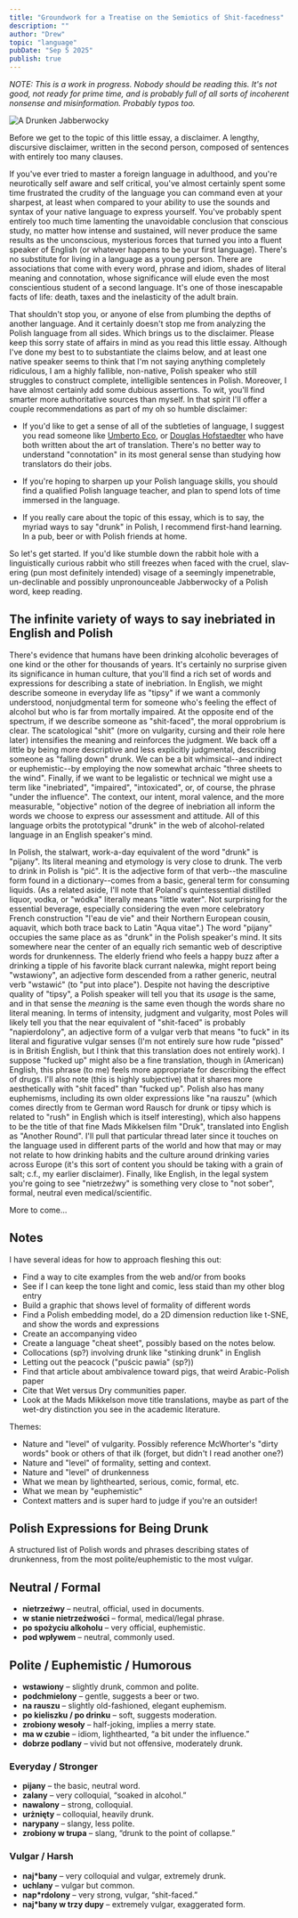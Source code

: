 ```yaml
---
title: "Groundwork for a Treatise on the Semiotics of Shit-facedness"
description: ""
author: "Drew"
topic: "language"
pubDate: "Sep 5 2025"
publish: true
---
```


_NOTE: This is a work in progress. Nobody should be reading this. It's
not good, not ready for prime time, and is probably full of all sorts
of incoherent nonsense and misinformation. Probably typos too._

![A Drunken Jabberwocky](/Drunken-Jabberwocky.png)

Before we get to the topic of this little essay, a disclaimer. A lengthy,
discursive disclaimer, written in the second person, composed of sentences with
entirely too many clauses.

If you've ever tried to master a foreign language in adulthood, and you're
neurotically self aware and self critical, you've almost certainly spent some
time frustrated the crudity of the language you can command even at your
sharpest, at least when compared to your ability to use the sounds and syntax of
your native language to express yourself. You've probably spent entirely too
much time lamenting the unavoidable conclusion that conscious study, no matter
how intense and sustained, will never produce the same results as the
unconscious, mysterious forces that turned you into a fluent speaker of English
(or whatever happens to be your first language). There's no substitute for
living in a language as a young person. There are associations that come with
every word, phrase and idiom, shades of literal meaning and connotation, whose
significance will elude even the most conscientious student of a second
language. It's one of those inescapable facts of life: death, taxes and the
inelasticity of the adult brain.

That shouldn't stop you, or anyone of else from plumbing the depths of another
language. And it certainly doesn't stop me from analyzing the Polish language
from all sides. Which brings us to the disclaimer. Please keep this sorry state
of affairs in mind as you read this little essay. Although I've done my best to
to substantiate the claims below, and at least one native speaker seems to think
that I'm not saying anything completely ridiculous, I am a highly fallible,
non-native, Polish speaker who still struggles to construct complete,
intelligible sentences in Polish. Moreover, I have almost certainly add some
dubious assertions. To wit, you'll find smarter more authoritative sources than
myself. In that spirit I'll offer a couple recommendations as part of my oh so
humble disclaimer:

- If you'd like to get a sense of all of the subtleties of language, I suggest
  you read someone like [Umberto Eco](https://www.amazon.com/Experiences-Translation-Emilio-Goggio-Publications/dp/0802035337/), or [Douglas Hofstaedter](https://www.amazon.com/Ton-Beau-Marot-Praise-Language/dp/0465086454/) who have both written about the art
  of translation. There's no better way to understand "connotation" in its most
  general sense than studying how translators do their jobs.

- If you're hoping to sharpen up your Polish language skills, you should find a
  qualified Polish language teacher, and plan to spend lots of time immersed in
  the language.

- If you really care about the topic of this essay, which is to say, the myriad
  ways to say "drunk" in Polish, I recommend first-hand learning. In a pub,  beer
  or with Polish friends at home.

So let's get started. If you'd like stumble down the rabbit hole with a
linguistically curious rabbit who still freezes when faced with the cruel,
slav-ering (pun most definitely intended) visage of a seemingly impenetrable,
un-declinable and possibly unpronounceable Jabberwocky of a Polish word, keep
reading.

## The infinite variety of ways to say inebriated in English and Polish

There's evidence that humans have been drinking alcoholic beverages of one kind
or the other for thousands of years. It's certainly no surprise given its
significance in human culture, that you'll find a rich set of words and
expressions for describing a state of inebriation. In English, we might describe
someone in everyday life as "tipsy" if we want a commonly understood,
nonjudgmental term for someone who's feeling the effect of alcohol but who is
far from mortally impaired. At the opposite end of the spectrum, if we describe
someone as "shit-faced", the moral opprobrium is clear. The scatological "shit"
(more on vulgarity, cursing and their role here later) intensifies the meaning
and reinforces the judgment. We back off a little by being more descriptive and
less explicitly judgmental, describing someone as "falling down" drunk. We can
be a bit whimsical--and indirect or euphemistic--by employing the now somewhat
archaic "three sheets to the wind". Finally, if we want to be legalistic or
technical we might use a term like "inebriated", "impaired", "intoxicated", or,
of course, the phrase "under the influence". The context, our intent, moral
valence, and the more measurable, "objective" notion of the degree of
inebriation all inform the words we choose to express our assessment and
attitude. All of this language orbits the prototypical "drunk" in the web of
alcohol-related language in an English speaker's mind.

In Polish, the stalwart, work-a-day equivalent of the word "drunk" is "pijany".
Its literal meaning and etymology is very close to drunk. The verb to drink in
Polish is "pić". It is the adjective form of that verb--the masculine form found
in a dictionary--comes from a basic, general term for consuming liquids. (As a
related aside, I'll note that Poland's quintessential distilled liquor, vodka,
or "wódka" literally means "little water". Not surprising for the essential
beverage, especially considering the even more celebratory French construction
"l'eau de vie" and their Northern European cousin, aquavit, which both trace
back to  Latin "Aqua vitae".) The word "pijany" occupies the same place as as
"drunk" in the Polish speaker's mind. It sits somewhere near the center of an
equally rich semantic web of descriptive words for drunkenness. The elderly
friend who feels a happy buzz after a drinking a tipple of his favorite black
currant nalewka, might report being "wstawiony", an adjective form descended
from a rather generic, neutral verb "wstawić" (to "put into place"). Despite not
having the descriptive quality of "tipsy", a Polish speaker will tell you that
its _usage_ is the same, and in that sense the _meaning_ is the same even though
the words share no literal meaning. In terms of intensity, judgment and
vulgarity, most Poles will likely tell you that the near equivalent of
"shit-faced" is probably "napierdolony", an adjective form of a vulgar verb that
means "to fuck" in its literal and figurative vulgar senses (I'm not entirely
sure how rude "pissed" is in British English, but I think that this translation
does not entirely work). I suppose "fucked up" might also be a fine translation,
though in (American) English, this phrase (to me) feels more appropriate for
describing the effect of drugs. I'll also note (this is highly subjective) that
it shares more aesthetically with "shit faced" than "fucked up". Polish also has
many euphemisms, including its own older expressions like "na rauszu" (which
comes directly from te German word Rausch for drunk or tipsy which is related to
"rush" in English which is itself interesting), which also happens to be the
title of that fine Mads Mikkelsen film "Druk", translated into English as
"Another Round". I'll pull that particular thread later since it touches on the
language used in different parts of the world and how that may or may not relate
to how drinking habits and the culture around drinking varies across Europe
(it's this sort of content you should be taking with a grain of salt; c.f., my
earlier disclaimer). Finally, like English, in the legal system you're going to
see "nietrzeźwy" is something very close to "not sober", formal, neutral even
medical/scientific.

More to come...

## Notes

I have several ideas for how to approach fleshing this out:

- Find a way to cite examples from the web and/or from books
- See if I can keep the tone light and comic, less staid than my other blog entry
- Build a graphic that shows level of formality of different words
- Find a Polish embedding model, do a 2D dimension reduction like t-SNE, and
  show the words and expressions
- Create an accompanying video
- Create a language "cheat sheet", possibly based on the notes below.
- Collocations (sp?) involving drunk like "stinking drunk" in English
- Letting out the peacock ("puścic pawia" (sp?))
- Find that article about ambivalence toward pigs, that weird Arabic-Polish paper
- Cite that Wet versus Dry communities paper.
- Look at the Mads Mikkelson move title translations, maybe as part of the wet-dry
  distinction you see in the academic literature.

Themes:

- Nature and "level" of vulgarity. Possibly reference McWhorter's "dirty words"
  book or others of that ilk (forget, but didn't I read another one?)
- Nature and "level" of formality, setting and context.
- Nature and "level" of drunkenness
- What we mean by lighthearted, serious, comic, formal, etc.
- What we mean by "euphemistic"
- Context matters and is super hard to judge if you're an outsider!

## Polish Expressions for Being Drunk

A structured list of Polish words and phrases describing states of drunkenness,
from the most polite/euphemistic to the most vulgar.

## Neutral / Formal

- **nietrzeźwy** – neutral, official, used in documents.  
- **w stanie nietrzeźwości** – formal, medical/legal phrase.  
- **po spożyciu alkoholu** – very official, euphemistic.  
- **pod wpływem** – neutral, commonly used.

## Polite / Euphemistic / Humorous

- **wstawiony** – slightly drunk, common and polite.  
- **podchmielony** – gentle, suggests a beer or two.  
- **na rauszu** – slightly old-fashioned, elegant euphemism.  
- **po kieliszku / po drinku** – soft, suggests moderation.  
- **zrobiony wesoły** – half-joking, implies a merry state.  
- **ma w czubie** – idiom, lighthearted, “a bit under the influence.”  
- **dobrze podlany** – vivid but not offensive, moderately drunk.

### Everyday / Stronger

- **pijany** – the basic, neutral word.  
- **zalany** – very colloquial, “soaked in alcohol.”  
- **nawalony** – strong, colloquial.  
- **urżnięty** – colloquial, heavily drunk.  
- **narypany** – slangy, less polite.  
- **zrobiony w trupa** – slang, “drunk to the point of collapse.”

### Vulgar / Harsh

- **naj*bany** – very colloquial and vulgar, extremely drunk.  
- **uchlany** – vulgar but common.  
- **nap*rdolony** – very strong, vulgar, “shit-faced.”  
- **naj*bany w trzy dupy** – extremely vulgar, exaggerated form.
